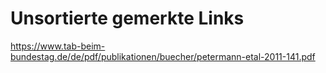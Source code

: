 # Unsortierte gemerkte Links

https://www.tab-beim-bundestag.de/de/pdf/publikationen/buecher/petermann-etal-2011-141.pdf
